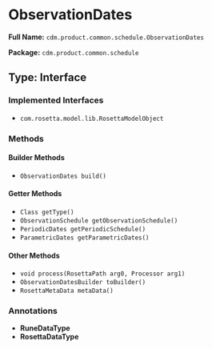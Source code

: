 # ObservationDates

**Full Name:** `cdm.product.common.schedule.ObservationDates`

**Package:** `cdm.product.common.schedule`

## Type: Interface

### Implemented Interfaces

- `com.rosetta.model.lib.RosettaModelObject`

### Methods

#### Builder Methods

- `ObservationDates build()`

#### Getter Methods

- `Class getType()`
- `ObservationSchedule getObservationSchedule()`
- `PeriodicDates getPeriodicSchedule()`
- `ParametricDates getParametricDates()`

#### Other Methods

- `void process(RosettaPath arg0, Processor arg1)`
- `ObservationDatesBuilder toBuilder()`
- `RosettaMetaData metaData()`

### Annotations

- **RuneDataType**
- **RosettaDataType**

